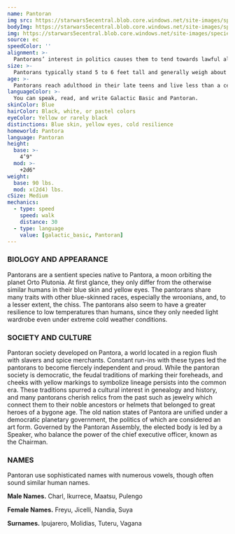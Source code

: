 ```yaml
---
name: Pantoran
img src: https://starwars5ecentral.blob.core.windows.net/site-images/species/species_pantoran.png
bodyImg: https://starwars5ecentral.blob.core.windows.net/site-images/species/species_pantoran.png
img: https://starwars5ecentral.blob.core.windows.net/site-images/species/species_pantoran.png
source: ec
speedColor: ''
alignment: >-
  Pantorans’ interest in politics causes them to tend towards lawful alignments, though there are exceptions.
size: >-
  Pantorans typically stand 5 to 6 feet tall and generally weigh about 150 lbs. Regardless of your position in that range, your size is Medium.
age: >-
  Pantorans reach adulthood in their late teens and live less than a century.
languageColor: >-
  You can speak, read, and write Galactic Basic and Pantoran. 
skinColor: Blue
hairColor: Black, white, or pastel colors
eyeColor: Yellow or rarely black
distinctions: Blue skin, yellow eyes, cold resilience
homeworld: Pantora
language: Pantoran
height:
  base: >-
    4’9"
  mod: >-
    +2d6"
weight:
  base: 90 lbs.
  mod: x(2d4) lbs.
cSize: Medium
mechanics:
  - type: speed
    speed: walk
    distance: 30
  - type: language
    value: [galactic_basic, Pantoran]
---
```

### BIOLOGY AND APPEARANCE
Pantorans are a sentient species native to Pantora, a moon orbiting the planet Orto Plutonia. At first glance, they only differ from the otherwise similar humans in their blue skin and yellow eyes. The pantorans share many traits with other blue-skinned races, especially the wroonians, and, to a lesser extent, the chiss. The pantorans also seem to have a greater resilience to low temperatures than humans, since they only needed light wardrobe even under extreme cold weather conditions.

### SOCIETY AND CULTURE
Pantoran society developed on Pantora, a world located in a region flush with slavers and spice merchants. Constant run-ins with these types led the pantorans to become fiercely independent and proud. While the pantoran society is democratic, the feudal traditions of marking their foreheads, and cheeks with yellow markings to symbolize lineage persists into the common era. These traditions spurred a cultural interest in genealogy and history, and many pantorans cherish relics from the past such as jewelry which connect them to their noble ancestors or helmets that belonged to great heroes of a bygone age. The old nation states of Pantora are unified under a democratic planetary government, the politics of which are considered an art form. Governed by the Pantoran Assembly, the elected body is led by a Speaker, who balance the power of the chief executive officer, known as the Chairman.

### NAMES
Pantoran use sophisticated names with numerous vowels, though often sound similar human names.

__Male Names.__ Charl, Ikurrece, Maatsu, Pulengo

__Female Names.__ Freyu, Jicelli, Nandia, Suya

__Surnames.__ Ipujarero, Molidias, Tuteru, Vagana



    